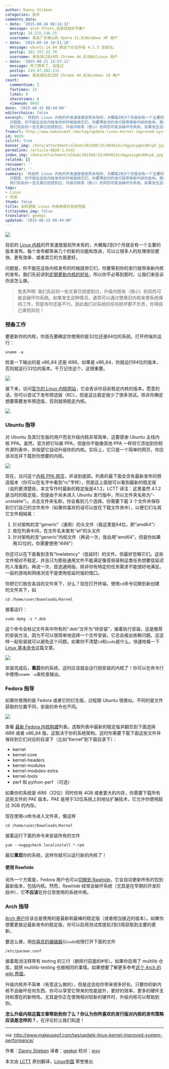 ```yaml
---
author: Danny Stieben
categories: 技术
comments_data:
- date: '2015-08-16 08:14:32'
  message: arch 开test,这是找挂的节奏?
  postip: 14.215.136.25
  username: 来自广东佛山的 Opera 31.0|Windows XP 用户
- date: '2015-08-16 10:51:18'
  message: ubuntu 14.04 按这个办法升级 4.1.5 没成功。
  postip: 183.157.22.76
  username: 来自浙江杭州的 Chrome 44.0|GNU/Linux 用户
- date: '2015-08-21 15:57:11'
  message: 开了两年了，没挂过
  postip: 119.97.202.131
  username: 来自湖北武汉的 Chrome 44.0|Windows 10 用户
count:
  commentnum: 3
  favtimes: 12
  likes: 0
  sharetimes: 0
  viewnum: 8045
date: '2015-08-15 08:44:00'
editorchoice: false
excerpt: '目前的 Linux 内核的开发速度是前所未有的，大概每2到3个月就会有一个主要的版本发布。每个发布都带来几个的新的功能和改进，可以让很多人的处理体验更快、更有效率、或者其它的方面更好。
  问题是，你不能在这些内核发布的时候就用它们，你要等到你的发行版带来新内核的发布。我们先前讲到定期更新内核的好处，所以你不必等到那时。让我们来告诉你该怎么做。  免责声明:
  我们先前的一些文章已经提到过，升级内核有（很小）的风险可能会破坏你系统。如果发生这种情况，通常可以通过使用旧内核来使系统保持工作，但是有时还是不行。因此我们'
fromurl: http://www.makeuseof.com/tag/update-linux-kernel-improved-system-performance/
id: 6029
islctt: true
banner_img: /data/attachment/album/201508/15/004614ic6gyoiygmc89vy6.jpg
permalink: /article-6029-1.html
index_img: /data/attachment/album/201508/15/004614ic6gyoiygmc89vy6.jpg.thumb.jpg
related: []
reviewer: ''
selector: ''
summary: '目前的 Linux 内核的开发速度是前所未有的，大概每2到3个月就会有一个主要的版本发布。每个发布都带来几个的新的功能和改进，可以让很多人的处理体验更快、更有效率、或者其它的方面更好。
  问题是，你不能在这些内核发布的时候就用它们，你要等到你的发行版带来新内核的发布。我们先前讲到定期更新内核的好处，所以你不必等到那时。让我们来告诉你该怎么做。  免责声明:
  我们先前的一些文章已经提到过，升级内核有（很小）的风险可能会破坏你系统。如果发生这种情况，通常可以通过使用旧内核来使系统保持工作，但是有时还是不行。因此我们'
tags:
- Linux
- 内核
thumb: false
title: 如何更新 Linux 内核来提升系统性能
titleindex_img: false
translator: geekpi
updated: '2015-08-15 08:44:00'
---
```


![](/data/attachment/album/201508/15/004614ic6gyoiygmc89vy6.jpg)


目前的 [Linux 内核](http://www.makeuseof.com/tag/linux-kernel-explanation-laymans-terms/)的开发速度是前所未有的，大概每2到3个月就会有一个主要的版本发布。每个发布都带来几个的新的功能和改进，可以让很多人的处理体验更快、更有效率、或者其它的方面更好。


问题是，你不能在这些内核发布的时候就用它们，你要等到你的发行版带来新内核的发布。我们先前讲到[定期更新内核的好处](http://www.makeuseof.com/tag/5-reasons-update-kernel-linux/)，所以你不必等到那时。让我们来告诉你该怎么做。



> 
> 免责声明: 我们先前的一些文章已经提到过，升级内核有（很小）的风险可能会破坏你系统。如果发生这种情况，通常可以通过使用旧内核来使系统保持工作，但是有时还是不行。因此我们对系统的任何损坏都不负责，你得自己承担风险！
> 
> 
> 


### 预备工作


要更新你的内核，你首先要确定你使用的是32位还是64位的系统。打开终端并运行：



```
uname -a

```

检查一下输出的是 x86\_64 还是 i686。如果是 x86\_64，你就运行64位的版本，否则就运行32位的版本。千万记住这个，这很重要。


![](/data/attachment/album/201508/15/004614ucfcp8t522u24228.jpg)


接下来，访问[官方的 Linux 内核网站](http://www.kernel.org/)，它会告诉你目前稳定内核的版本。愿意的话，你可以尝试下发布预选版（RC），但是这比稳定版少了很多测试。除非你确定想要需要发布预选版，否则就用稳定内核。


![](/data/attachment/album/201508/15/004615dmd6j9jbbb4rr761.jpg)


### Ubuntu 指导


对 Ubuntu 及其衍生版的用户而言升级内核非常简单，这要感谢 Ubuntu 主线内核 PPA。虽然，官方把它叫做 PPA，但是你不能像其他 PPA 一样将它添加到你软件源列表中，并指望它自动升级你的内核。实际上，它只是一个简单的网页，你应该浏览并下载到你想要的内核。


![](/data/attachment/album/201508/15/004616m566iiqj563qj3mr.jpg)


现在，访问这个[内核 PPA 网页](http://kernel.ubuntu.com/%7Ekernel-ppa/mainline/)，并滚到底部。列表的最下面会含有最新发布的预选版本（你可以在名字中看到“rc”字样），但是这上面就可以看到最新的稳定版（说的更清楚些，本文写作时最新的稳定版是4.1.2。LCTT 译注：这里虽然 4.1.2 是当时的稳定版，但是由于尚未进入 Ubuntu 发行版中，所以文件夹名称为“-unstable”）。点击文件夹名称，你会看到几个选择。你需要下载 3 个文件并保存到它们自己的文件夹中（如果你喜欢的话可以放在下载文件夹中），以便它们与其它文件相隔离：


1. 针对架构的含“generic”（通用）的头文件（我这里是64位，即“amd64”）
2. 放在列表中间，在文件名末尾有“all”的头文件
3. 针对架构的含“generic”内核文件（再说一次，我会用“amd64”，但是你如果用32位的，你需要使用“i686”）


你还可以在下面看到含有“lowlatency”（低延时）的文件。但最好忽略它们。这些文件相对不稳定，并且只为那些通用文件不能满足像音频录制这类任务想要低延迟的人准备的。再说一次，首选通用版，除非你有特定的任务需求不能很好地满足。一般的游戏和网络浏览不是使用低延时版的借口。


你把它们放在各自的文件夹下，对么？现在打开终端，使用`cd`命令切换到新创建的文件夹下，如



```
cd /home/user/Downloads/Kernel

```

接着运行：



```
sudo dpkg -i *.deb

```

这个命令会标记文件夹中所有的“.deb”文件为“待安装”，接着执行安装。这是推荐的安装方法，因为不可以很简单地选择一个文件安装，它总会报出依赖问题。这这样一起安装就可以避免这个问题。如果你不清楚`cd`和`sudo`是什么。快速地看一下 [Linux 基本命令](http://www.makeuseof.com/tag/an-a-z-of-linux-40-essential-commands-you-should-know/)这篇文章。


![](/data/attachment/album/201508/15/004616fkd16v1ijk8dbv9y.jpg)


安装完成后，**重启**你的系统，这时应该就会运行刚安装的内核了！你可以在命令行中使用`uname -a`来检查输出。


### Fedora 指导


如果你使用的是 Fedora 或者它的衍生版，过程跟 Ubuntu 很类似。不同的是文件获取的位置不同，安装的命令也不同。


![](/data/attachment/album/201508/15/004617ketn26hqe1lzohll.jpg)


查看 [最新 Fedora 内核构建](http://koji.fedoraproject.org/koji/packageinfo?packageID=8)列表。选取列表中最新的稳定版并翻页到下面选择 i686 或者 x86\_64 版。这取决于你的系统架构。这时你需要下载下面这些文件并保存到它们对应的目录下（比如“Kernel”到下载目录下）：


* kernel
* kernel-core
* kernel-headers
* kernel-modules
* kernel-modules-extra
* kernel-tools
* perf 和 python-perf （可选）


如果你的系统是 i686（32位）同时你有 4GB 或者更大的内存，你需要下载所有这些文件的 PAE 版本。PAE 是用于32位系统上的地址扩展技术，它允许你使用超过 3GB 的内存。


现在使用`cd`命令进入文件夹，像这样



```
cd /home/user/Downloads/Kernel

```

接着运行下面的命令来安装所有的文件



```
yum --nogpgcheck localinstall *.rpm

```

最后**重启**你的系统，这样你就可以运行新的内核了！


#### 使用 Rawhide


另外一个方案是，Fedora 用户也可以[切换到 Rawhide](http://www.makeuseof.com/tag/bleeding-edge-linux-fedora-rawhide/)，它会自动更新所有的包到最新版本，包括内核。然而，Rawhide 经常会破坏系统（尤其是在早期的开发阶段中），它**不应该**在你日常使用的系统中用。


### Arch 指导


[Arch 用户](http://www.makeuseof.com/tag/arch-linux-letting-you-build-your-linux-system-from-scratch/)应该总是使用的是最新和最棒的稳定版（或者相当接近的版本）。如果你想要更接近最新发布的稳定版，你可以启用测试库提前2到3周获取到主要的更新。


要这么做，用[你喜欢的编辑器](http://www.makeuseof.com/tag/nano-vs-vim-terminal-text-editors-compared/)以`sudo`权限打开下面的文件



```
/etc/pacman.conf

```

接着取消注释带有 testing 的三行（删除行前面的#号）。如果你启用了 multilib 仓库，就把 multilib-testing 也做相同的事情。如果想要了解更多参考[这个 Arch 的 wiki 界面](https://wiki.archlinux.org/index.php/Pacman#Repositories)。


升级内核并不简单（有意这么做的），但是这会给你带来很多好处。只要你的新内核不会破坏任何东西，你可以享受它带来的性能提升，更好的效率，更多的硬件支持和潜在的新特性。尤其是你正在使用相对较新的硬件时，升级内核可以帮助到你。


**怎么升级内核这篇文章帮助到你了么？你认为你所喜欢的发行版对内核的发布策略应该是怎样的？**。在评论栏让我们知道！




---


via: <http://www.makeuseof.com/tag/update-linux-kernel-improved-system-performance/>


作者：[Danny Stieben](http://www.makeuseof.com/tag/author/danny/) 译者：[geekpi](https://github.com/geekpi) 校对：[wxy](https://github.com/wxy)


本文由 [LCTT](https://github.com/LCTT/TranslateProject) 原创翻译，[Linux中国](https://linux.cn/) 荣誉推出